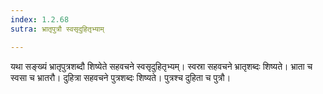 ```yaml
---
index: 1.2.68
sutra: भ्रातृपुत्रौ स्वसृदुहितृभ्याम्

---
```

यथा सङ्ख्यं भ्रातृपुत्रशब्दौ शिष्येते सहवचने स्वसृदुहितृभ्यम्। स्वस्रा सहवचने भ्रातृशब्दः शिष्यते। भ्राता च स्वसा च भ्रातरौ। दुहित्रा सहवचने पुत्रशब्दः शिष्यते। पुत्रश्च दुहिता च पुत्रौ।